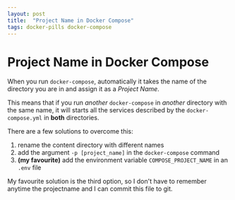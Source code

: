```yaml
---
layout: post
title:  "Project Name in Docker Compose"
tags: docker-pills docker-compose
---
```


# Project Name in Docker Compose

When you run `docker-compose`, automatically it takes the name of the directory you are in and assign it as a *Project Name*.

This means that if you run *another* `docker-compose` in *another* directory with the same name, it will starts all the services described by the `docker-compose.yml` in **both** directories.

There are a few solutions to overcome this:

1. rename the content directory with different names
2. add the argument `-p [project_name]` in the `docker-compose` command
3. **(my favourite)** add the environment variable `COMPOSE_PROJECT_NAME` in an `.env` file

My favourite solution is the third option, so I don't have to remember anytime the projectname and I can commit this file to git.


